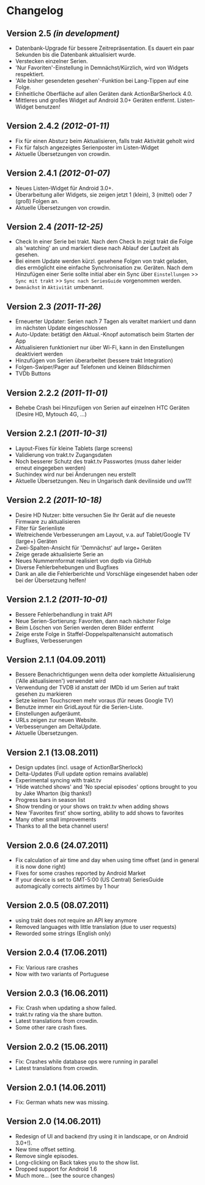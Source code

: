 Changelog
=========

Version 2.5 *(in development)*
--------------------------------

* Datenbank-Upgrade für bessere Zeitrepräsentation. Es dauert ein paar Sekunden bis die Datenbank aktualisiert wurde.
* Verstecken einzelner Serien.
* 'Nur Favoriten'-Einstellung in Demnächst/Kürzlich, wird von Widgets respektiert.
* 'Alle bisher gesendeten gesehen'-Funktion bei Lang-Tippen auf eine Folge.
* Einheitliche Oberfläche auf allen Geräten dank ActionBarSherlock 4.0.
* Mittleres und großes Widget auf Android 3.0+ Geräten entfernt. Listen-Widget benutzen!

Version 2.4.2 *(2012-01-11)*
-------------------------------

* Fix für einen Absturz beim Aktualisieren, falls trakt Aktivität geholt wird
* Fix für falsch angezeigtes Serienposter im Listen-Widget
* Aktuelle Übersetzungen von crowdin.

Version 2.4.1 *(2012-01-07)*
-------------------------------

* Neues Listen-Widget für Android 3.0+.
* Überarbeitung aller Widgets, sie zeigen jetzt 1 (klein), 3 (mittel) oder 7 (groß) Folgen an.
* Aktuelle Übersetzungen von crowdin.

Version 2.4 *(2011-12-25)*
--------------------------------

* Check In einer Serie bei trakt. Nach dem Check In zeigt trakt die Folge als 'watching' an und markiert diese nach Ablauf der Laufzeit als gesehen.
* Bei einem Update werden kürzl. gesehene Folgen von trakt geladen, dies ermöglicht eine einfache Synchronisation zw. Geräten. Nach dem Hinzufügen einer Serie sollte initial aber ein Sync über `Einstellungen` >> `Sync mit trakt` >> `Sync nach SeriesGuide` vorgenommen werden.
* `Demnächst` in `Aktivität` umbenannt.

Version 2.3 *(2011-11-26)*
--------------------------------

* Erneuerter Updater: Serien nach 7 Tagen als veraltet markiert und dann im nächsten Update eingeschlossen
* Auto-Update: betätigt den Aktual.-Knopf automatisch beim Starten der App
* Aktualisieren funktioniert nur über Wi-Fi, kann in den Einstellungen deaktiviert werden
* Hinzufügen von Serien überarbeitet (bessere trakt Integration)
* Folgen-Swiper/Pager auf Telefonen und kleinen Bildschirmen
* TVDb Buttons

Version 2.2.2 *(2011-11-01)*
--------------------------------

* Behebe Crash bei Hinzufügen von Serien auf einzelnen HTC Geräten (Desire HD, Mytouch 4G, ...)

Version 2.2.1 *(2011-10-31)*
--------------------------------

* Layout-Fixes für kleine Tablets (large screens)
* Validierung von trakt.tv Zugangsdaten
* Noch besserer Schutz des trakt.tv Passwortes (muss daher leider erneut eingegeben werden)
* Suchindex wird nur bei Änderungen neu erstellt
* Aktuelle Übersetzungen. Neu in Ungarisch dank devilinside und uw11!

Version 2.2 *(2011-10-18)*
--------------------------------

* Desire HD Nutzer: bitte versuchen Sie Ihr Gerät auf die neueste Firmware zu aktualisieren
* Filter für Serienliste
* Weitreichende Verbesserungen am Layout, v.a. auf Tablet/Google TV (large+) Geräten
* Zwei-Spalten-Ansicht für 'Demnächst' auf large+ Geräten
* Zeige gerade aktualisierte Serie an
* Neues Nummernformat realisiert von dqdb via GitHub
* Diverse Fehlerbehebungen und Bugfixes
* Dank an alle die Fehlerberichte und Vorschläge eingesendet haben oder bei der Übersetzung helfen!

Version 2.1.2 *(2011-10-01)*
--------------------------------

* Bessere Fehlerbehandlung in trakt API
* Neue Serien-Sortierung: Favoriten, dann nach nächster Folge
* Beim Löschen von Serien werden deren Bilder entfernt
* Zeige erste Folge in Staffel-Doppelspaltenansicht automatisch
* Bugfixes, Verbesserungen

Version 2.1.1 (04.09.2011)
------------------------

* Bessere Benachrichtigungen wenn delta oder komplette Aktualisierung ('Alle aktualisieren') verwendet wird
* Verwendung der TVDB id anstatt der IMDb id um Serien auf trakt gesehen zu markieren
* Setze keinen Touchscreen mehr voraus (für neues Google TV)
* Benutze immer ein GridLayout für die Serien-Liste.
* Einstellungen aufgeräumt.
* URLs zeigen zur neuen Website.
* Verbesserungen am DeltaUpdate.
* Aktuelle Übersetzungen.

Version 2.1 (13.08.2011)
------------------------

* Design updates (incl. usage of ActionBarSherlock)
* Delta-Updates (Full update option remains available)
* Experimental syncing with trakt.tv
* 'Hide watched shows' and 'No special episodes' options brought to you by Jake Wharton (big thanks!)
* Progress bars in season list
* Show trending or your shows on trakt.tv when adding shows
* New 'Favorites first' show sorting, ability to add shows to favorites
* Many other small improvements
* Thanks to all the beta channel users!


Version 2.0.6 (24.07.2011)
--------------------------------

* Fix calculation of air time and day when using time offset (and in general it is now done right)
* Fixes for some crashes reported by Android Market
* If your device is set to GMT-5:00 (US Central) SeriesGuide automagically corrects airtimes by 1 hour


Version 2.0.5 (08.07.2011)
--------------------------------

* using trakt does not require an API key anymore
* Removed languages with little translation (due to user requests)
* Reworded some strings (English only)


Version 2.0.4 (17.06.2011)
--------------------------------

* Fix: Various rare crashes
* Now with two variants of Portuguese


Version 2.0.3 (16.06.2011)
--------------------------------

* Fix: Crash when updating a show failed.
* trakt.tv rating via the share button.
* Latest translations from crowdin.
* Some other rare crash fixes.


Version 2.0.2 (15.06.2011)
--------------------------------

* Fix: Crashes while database ops were running in parallel
* Latest translations from crowdin.


Version 2.0.1 (14.06.2011)
--------------------------------

* Fix: German whats new was missing.


Version 2.0 (14.06.2011)
--------------------------------

* Redesign of UI and backend (try using it in landscape, or on Android 3.0+!).
* New time offset setting.
* Remove single episodes.
* Long-clicking on Back takes you to the show list.
* Dropped support for Android 1.6
* Much more... (see the source changes)
